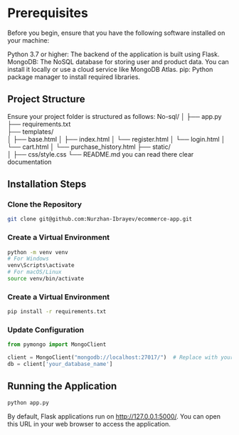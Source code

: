 # Prerequisites
Before you begin, ensure that you have the following software installed on your machine:

Python 3.7 or higher: The backend of the application is built using Flask.
MongoDB: The NoSQL database for storing user and product data. You can install it locally or use a cloud service like MongoDB Atlas.
pip: Python package manager to install required libraries.

## Project Structure
Ensure your project folder is structured as follows:
No-sql/
│
├── app.py                   
├── requirements.txt         
├── templates/              
│   ├── base.html
│   ├── index.html
│   └── register.html
│   └── login.html
│   └── cart.html
│   └── purchase_history.html
├── static/                  
│   ├── css/style.css
└── README.md   you can read there clear documentation 

## Installation Steps

### Clone the Repository
```bash
git clone git@github.com:Nurzhan-Ibrayev/ecommerce-app.git
```

### Create a Virtual Environment
```bash
python -m venv venv
# For Windows
venv\Scripts\activate
# For macOS/Linux
source venv/bin/activate

```

### Create a Virtual Environment
```bash
pip install -r requirements.txt
```

### Update Configuration
```python
from pymongo import MongoClient

client = MongoClient("mongodb://localhost:27017/")  # Replace with your connection string
db = client['your_database_name']      
```

## Running the Application
```bash
python app.py
```
By default, Flask applications run on http://127.0.0.1:5000/. You can open this URL in your web browser to access the application.
